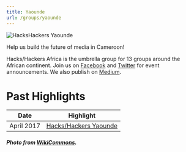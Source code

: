 ```yaml
---
title: Yaounde
url: /groups/yaounde
---
```


![HacksHackers Yaounde](https://upload.wikimedia.org/wikipedia/commons/1/10/Yaound%C3%A9_1.jpg)

Help us build the future of media in Cameroon!

Hacks/Hackers Africa is the umbrella group for 13 groups around the African continent. Join us on [Facebook](https://www.facebook.com/HacksHackersAfrica/) and [Twitter](https://twitter.com/hhafrica) for event announcements. We also publish on [Medium](https://medium.com/hacks-hackers-africa).

# Past Highlights

| **Date**  | **Highlight** |  
|-----------|---------------|  
| April 2017 | [Hacks/Hackers Yaounde](https://www.facebook.com/events/2082178325329680/?post_id=2082178358663010&view=permalink ) |

##### Photo from [WikiCommons](wikicommons.org).

